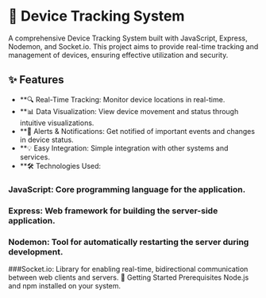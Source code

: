 # 📍 Device Tracking System
A comprehensive Device Tracking System built with JavaScript, Express, Nodemon, and Socket.io. This project aims to provide real-time tracking and management of devices, ensuring effective utilization and security.

## ✨ Features
- **🔍 Real-Time Tracking: Monitor device locations in real-time.
- **📊 Data Visualization: View device movement and status through intuitive visualizations.
- **🔔 Alerts & Notifications: Get notified of important events and changes in device status.
- **💡 Easy Integration: Simple integration with other systems and services.
- **🛠️ Technologies Used:
### JavaScript: Core programming language for the application.
### Express: Web framework for building the server-side application.
### Nodemon: Tool for automatically restarting the server during development.
###Socket.io: Library for enabling real-time, bidirectional communication between web clients and servers.
🚀 Getting Started
Prerequisites
Node.js and npm installed on your system.

